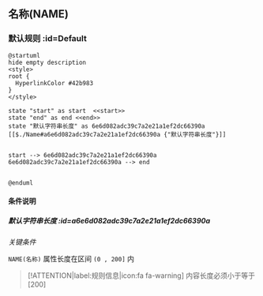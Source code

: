 ## 名称(NAME) <!-- {docsify-ignore-all} -->

   

### 默认规则 :id=Default

```plantuml
@startuml
hide empty description
<style>
root {
  HyperlinkColor #42b983
}
</style>

state "start" as start  <<start>>
state "end" as end <<end>>
state "默认字符串长度" as 6e6d082adc39c7a2e21a1ef2dc66390a [[$./Name#a6e6d082adc39c7a2e21a1ef2dc66390a {"默认字符串长度"}]]


start --> 6e6d082adc39c7a2e21a1ef2dc66390a 
6e6d082adc39c7a2e21a1ef2dc66390a --> end 


@enduml
```

#### 条件说明

##### 默认字符串长度 :id=a6e6d082adc39c7a2e21a1ef2dc66390a


*关键条件*


`NAME(名称)` 属性长度在区间 `(0 , 200]` 内

> [!ATTENTION|label:规则信息|icon:fa fa-warning]
> 内容长度必须小于等于[200]







